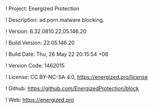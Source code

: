 ! Project: Energized Protection

! Description: ad.porn.malware blocking.

! Version: 6.32.0810.22.05.146.20

! Build Version: 22.05.146.20

! Build Date: Thu, 26 May 22 20:15:54 +06

! Version Code: 1462015

! License: CC BY-NC-SA 4.0, https://energized.pro/license

! Github: https://github.com/EnergizedProtection/block

! Web: https://energized.pro
